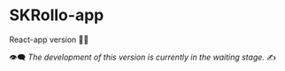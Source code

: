 # SKRollo-app
React-app version 👨‍💻


👁️‍🗨️ _The development of this version is currently in the waiting stage._ ✍



